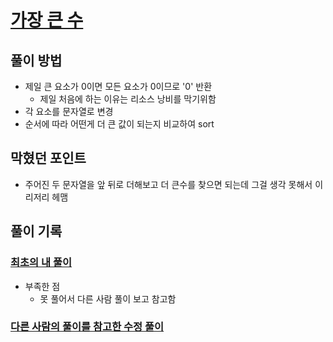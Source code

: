 # [가장 큰 수](https://programmers.co.kr/learn/courses/30/lessons/42746)

## 풀이 방법
- 제일 큰 요소가 0이면 모든 요소가 0이므로 '0' 반환 
  - 제일 처음에 하는 이유는 리소스 낭비를 막기위함 
- 각 요소를 문자열로 변경 
- 순서에 따라 어떤게 더 큰 값이 되는지 비교하여 sort

## 막혔던 포인트 
- 주어진 두 문자열을 앞 뒤로 더해보고 더 큰수를 찾으면 되는데 그걸 생각 못해서 이리저리 헤맴 



## 풀이 기록 
### [최초의 내 풀이](./index.js)
- 부족한 점 
  - 못 풀어서 다른 사람 풀이 보고 참고함 
    
### [다른 사람의 풀이를 참고한 수정 풀이](./bestSolution.js)

